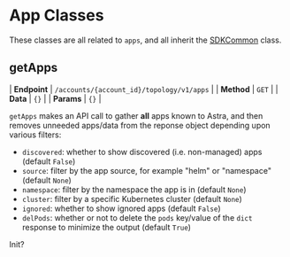 # App Classes

These classes are all related to `apps`, and all inherit the [SDKCommon](../baseClasses/README.md#SDKCommon) class.

## getApps

| **Endpoint** | `/accounts/{account_id}/topology/v1/apps` |
| **Method** | `GET` |
| **Data** | `{}` |
| **Params** | `{}` |

`getApps` makes an API call to gather **all** apps known to Astra, and then removes unneeded apps/data from the reponse object depending upon various filters:

* `discovered`: whether to show discovered (i.e. non-managed) apps (default `False`)
* `source`: filter by the app source, for example "helm" or "namespace" (default `None`)
* `namespace`: filter by the namespace the app is in (default `None`)
* `cluster`: filter by a specific Kubernetes cluster (default `None`)
* `ignored`: whether to show ignored apps (default `False`)
* `delPods`: whether or not to delete the `pods` key/value of the `dict` response to minimize the output (default `True`)

Init?
